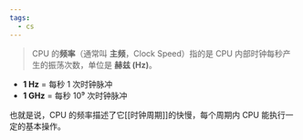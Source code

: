 ```yaml
---
tags:
  - cs
---
```

> CPU 的**频率**（通常叫 **主频**，Clock Speed）指的是 CPU 内部时钟每秒产生的振荡次数，单位是 **赫兹 (Hz)**。

- **1 Hz** = 每秒 1 次时钟脉冲
- **1 GHz** = 每秒 10⁹ 次时钟脉冲

也就是说，CPU 的频率描述了它[[时钟周期]]的快慢，每个周期内 CPU 能执行一定的基本操作。